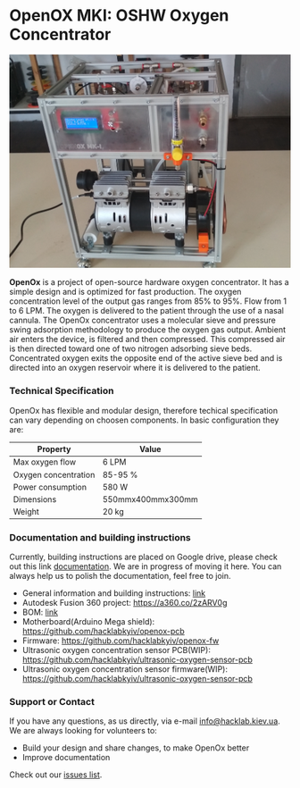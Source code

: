 # OpenOX MKI: OSHW Oxygen Concentrator

![General](general-view.jpg)

**OpenOx** is a project of open-source hardware oxygen concentrator. It has a simple design and is optimized for fast production. The oxygen concentration level of the output gas ranges from 85% to 95%. Flow from 1 to 6 LPM. The oxygen is delivered to the patient through the use of a nasal cannula. The OpenOx concentrator uses a molecular sieve and pressure swing adsorption methodology to produce the oxygen gas output. Ambient air enters the device, is filtered and then compressed. This compressed air is then directed toward one of two nitrogen adsorbing sieve beds. Concentrated oxygen exits the opposite end of the active sieve bed and is directed into an oxygen reservoir where it is delivered to the patient.


### Technical Specification

OpenOx has flexible and modular design, therefore techical specification can vary depending on choosen components. In basic configuration they are:

| Property            | Value            |
| --------------------| ---------------- |
| Max oxygen flow     | 6 LPM            |
| Oxygen concentration| 85-95 %          |
| Power consumption   | 580 W            |
| Dimensions          | 550mmx400mmx300mm|
| Weight              | 20 kg            |

### Documentation and building instructions

Currently, building instructions are placed on Google drive, please check out this link
[documentation](https://docs.google.com/document/d/1ixzttdHdoLdcEha1TVJCyJB47DOLL0A6jboofB66MYc/edit?usp=sharing). We are in progress of moving it here. You can always help us to polish the documentation, feel free to join.

* General information and building instructions: [link](https://docs.google.com/document/d/1ixzttdHdoLdcEha1TVJCyJB47DOLL0A6jboofB66MYc/edit?usp=sharing)
* Autodesk Fusion 360 project: https://a360.co/2zARV0g
* BOM: [link](https://docs.google.com/spreadsheets/d/10ZUSy3DPvSKDeT9YbCROi2vXnXLKsUdeljT3vWMD914/edit?usp=sharing)
* Motherboard(Arduino Mega shield): https://github.com/hacklabkyiv/openox-pcb
* Firmware: https://github.com/hacklabkyiv/openox-fw
* Ultrasonic oxygen concentration sensor PCB(WIP): https://github.com/hacklabkyiv/ultrasonic-oxygen-sensor-pcb
* Ultrasonic oxygen concentration sensor firmware(WIP): https://github.com/hacklabkyiv/ultrasonic-oxygen-sensor-pcb

### Support or Contact

If you have any questions, as us directly, via e-mail info@hacklab.kiev.ua. We are always looking for volunteers to:
* Build your design and share changes, to make OpenOx better
* Improve documentation

Check out our [issues list](https://github.com/hacklabkyiv/openox/issues).
